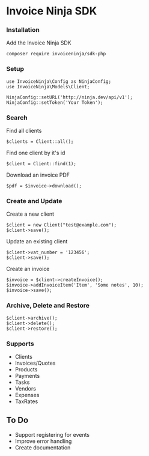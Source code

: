 # Invoice Ninja SDK

### Installation

Add the Invoice Ninja SDK

    composer require invoiceninja/sdk-php

### Setup

    use InvoiceNinja\Config as NinjaConfig;
    use InvoiceNinja\Models\Client;

    NinjaConfig::setURL('http://ninja.dev/api/v1');
    NinjaConfig::setToken('Your Token');

### Search

Find all clients

    $clients = Client::all();

Find one client by it's id

    $client = Client::find(1);

Download an invoice PDF

    $pdf = $invoice->download();

### Create and Update

Create a new client

    $client = new Client("test@example.com");
    $client->save();

Update an existing client

    $client->vat_number = '123456';
    $client->save();

Create an invoice

    $invoice = $client->createInvoice();
    $invoice->addInvoiceItem('Item', 'Some notes', 10);
    $invoice->save();

### Archive, Delete and Restore

    $client->archive();
    $client->delete();
    $client->restore();

### Supports

- Clients
- Invoices/Quotes
- Products
- Payments
- Tasks
- Vendors
- Expenses
- TaxRates

## To Do

- Support registering for events
- Improve error handling
- Create documentation

